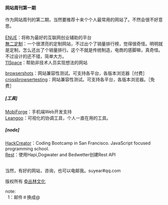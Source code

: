 <h4>网站周刊第一期</h4>


作为网站周刊的第二期，当然要推荐十来个个人最常用的网站了。不然会很不好意思。<br/><br/>
<a href="http://enue.cn">ENUE</a>：将称为最好的互联网创业辅助的平台<br/>
<a href="http://www.4only1.com/">無二定制</a>：一个很漂亮的定制网站，不过出个了销量排行榜，觉得很奇怪。明明就是定制，怎么还出了个销量排行。这个不就是传统制造，电商的感脚嘛，真奇怪。不过设计的还不错，简单大方。<br/>
<a href="http://www.11space.cn/">11Space</a>：帮助非技术人员实现想法的网站<br/>

<a href="http://browsershots.org/">browsershots</a>：网站兼容性测试。可支持各平台，各版本浏览器［付费］<br/>
<a href="crossbrowsertesting.com">crossbrowsertesting</a>：网站兼容性测试。可支持各平台，各版本浏览器。［免费］<br/>

<h5>[工具]</h5>
<a href="https://mobiforge.com/">MobiForge</a>：手机端Web开发支持<br/>
<a href="http://www.51agile.cn/">Leangoo</a>：可视化的协调工具，个人一直在用的工具。<br/>

<h5>[node]</h5>
<a href="http://www.hackreactor.com/">HackCreator</a>：Coding Bootcamp in San Francisco. JavaScript focused programming school.<br/>
<a href="http://blog.webkid.io/how-to-create-a-rest-api-with-hapi/">Rest</a>：使用Hapi,Dogwater and Bedwetter创建Rest API<br/>





<br/>当然，有好的网站，咨询，也可以电邮我。suyear#qq.com
<br/>

版权所有 <a href="http://enue.cn">&copy;丛林文化</a>
<br/>
<p>note:<br/>
  &nbsp;&nbsp;1：邮件＃换成@
</p>  
